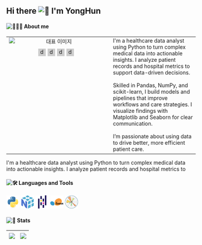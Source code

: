## Hi there <img src="https://user-images.githubusercontent.com/72663882/171687151-bb31c996-c9d2-49c8-b593-734946893b23.gif" alt="👋" aria-hidden="true" width="30" />  I'm YongHun


#### <img src="https://raw.githubusercontent.com/Tarikul-Islam-Anik/Animated-Fluent-Emojis/master/Emojis/People/Technologist.png" alt="👨🏻‍💻" width="25" />  About me



<table style="width: 100%;">
  <tr>
    <td style="width: 250px; vertical-align: top; text-align: center;">
      <img src="https://via.placeholder.com/200" alt="대표 이미지" style="display: block; margin-bottom: 10px;">
      <div style="display: flex; justify-content: center; gap: 5px;">
        <span style="width: 20px; height: 20px; background-color: #ccc;">d</span>
        <span style="width: 20px; height: 20px; background-color: #ccc;">d</span>
        <span style="width: 20px; height: 20px; background-color: #ccc;">d</span>
        <span style="width: 20px; height: 20px; background-color: #ccc;">d</span>
      </div>
    </td>
    <td style="padding-left: 20px; vertical-align: top;">
      I'm a healthcare data analyst using Python to turn complex medical data into actionable insights. I analyze patient records and hospital metrics to support data-driven decisions.<br /><br />
      Skilled in Pandas, NumPy, and scikit-learn, I build models and pipelines that improve workflows and care strategies. I visualize findings with Matplotlib and Seaborn for clear communication.<br /><br />
      I’m passionate about using data to drive better, more efficient patient care.
    </td>
  </tr>
</table>


I'm a healthcare data analyst using Python to turn complex medical data into actionable insights. I analyze patient records and hospital metrics to 


#### <img src="https://raw.githubusercontent.com/Tarikul-Islam-Anik/Animated-Fluent-Emojis/master/Emojis/Objects/Hammer%20and%20Wrench.png" alt="🛠️" width="20" />  Languages and Tools

<code><img width="35" src="https://raw.githubusercontent.com/devicons/devicon/master/icons/python/python-original.svg" /></code>
<code><img width="35" src="https://raw.githubusercontent.com/devicons/devicon/master/icons/numpy/numpy-original.svg" /></code>
<code><img width="35" src="https://raw.githubusercontent.com/devicons/devicon/master/icons/pandas/pandas-original.svg" /></code>
<code><img width="35" src="https://github.com/devicons/devicon/blob/master/icons/scikitlearn/scikitlearn-original.svg" /></code>
<code><img width="35" src="https://github.com/devicons/devicon/blob/master/icons/matplotlib/matplotlib-original.svg" /></code>

<!-- https://github.com/devicons/devicon/tree/master/icons/ --> 
<!-- https://www.vectorlogo.zone/  -->



#### <img src="https://raw.githubusercontent.com/Tarikul-Islam-Anik/Animated-Fluent-Emojis/master/Emojis/Travel%20and%20places/Rocket.png" alt="🚀" width="20" />  Stats

| <img width="400em" align="center" src="https://github-readme-stats.vercel.app/api?username=yonghun16&theme=transparent&hide_border=true" /> | <img align="center" width="300em" src="https://github-readme-stats.vercel.app/api/top-langs/?username=yonghun16&show_icons=true&include_all_commits=true&layout=compact&theme=transparent&hide_border=true"  /> |
| ------------- | ------------- |




<!--
**yonghun16/yonghun16** is a ✨ _special_ ✨ repository because its `README.md` (this file) appears on your GitHub profile.

Here are some ideas to get you started:

- 🔭 I’m currently working on ...
- 🌱 I’m currently learning ...
- 👯 I’m looking to collaborate on ...
- 🤔 I’m looking for help with ...
- 💬 Ask me about ...
- 📫 How to reach me: ...
- 😄 Pronouns: ...
- ⚡ Fun fact: ...
--> 
